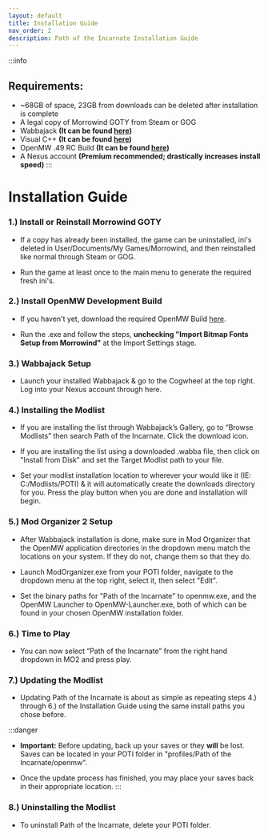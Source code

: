 ```yaml
---
layout: default
title: Installation Guide
nav_order: 2
description: Path of the Incarnate Installation Guide
---
```


:::info
## **Requirements:**
- ~68GB of space, 23GB from downloads can be deleted after installation is complete 
- A legal copy of Morrowind GOTY from Steam or GOG
- Wabbajack **(It can be found [here](https://github.com/wabbajack-tools/wabbajack/releases/latest/download/Wabbajack.exe))**
- Visual C++ **(It can be found [here](https://aka.ms/vs/17/release/vc_redist.x64.exe))**
- OpenMW .49 RC Build **(It can be found [here](https://github.com/OpenMW/openmw/releases/download/openmw-49-rc8/OpenMW-0.49.0-RC8-win64.exe))**
- A Nexus account **(Premium recommended; drastically increases install speed)**
:::

# **Installation Guide**

### 1.) Install or Reinstall Morrowind GOTY

- If a copy has already been installed, the game can be uninstalled, ini's deleted in User/Documents/My Games/Morrowind, and then reinstalled like normal through Steam or GOG.

- Run the game at least once to the main menu to generate the required fresh ini's.

### 2.) Install OpenMW Development Build 

- If you haven't yet, download the required OpenMW Build [here](https://github.com/OpenMW/openmw/releases/download/openmw-49-rc7/OpenMW-0.49.0-RC7-win64.exe).

- Run the .exe and follow the steps, **unchecking "Import Bitmap Fonts Setup from Morrowind"** at the Import Settings stage. 

### 3.) Wabbajack Setup

- Launch your installed Wabbajack & go to the Cogwheel at the top right. Log into your Nexus account through here.

### 4.) Installing the Modlist

- If you are installing the list through Wabbajack’s Gallery, go to “Browse Modlists” then search Path of the Incarnate. Click the download icon.

- If you are installing the list using a downloaded .wabba file, then click on "Install from Disk" and set the Target Modlist path to your file.

- Set your modlist installation location to wherever your would like it (IE: C:/Modlists/POTI) & it will automatically create the downloads directory for you. Press the play button when you are done and installation will begin.

### 5.) Mod Organizer 2 Setup 

- After Wabbajack installation is done, make sure in Mod Organizer that the OpenMW application directories in the dropdown menu match the locations on your system. If they do not, change them so that they do.

- Launch ModOrganizer.exe from your POTI folder, navigate to the dropdown menu at the top right, select it, then select "Edit".

- Set the binary paths for "Path of the Incarnate" to openmw.exe, and the OpenMW Launcher to OpenMW-Launcher.exe, both of which can be found in your chosen OpenMW installation folder. 

### 6.) Time to Play

- You can now select “Path of the Incarnate” from the right hand dropdown in MO2 and press play.

### 7.) Updating the Modlist

- Updating Path of the Incarnate is about as simple as repeating steps 4.) through 6.) of the Installation Guide using the same install paths you chose before.

:::danger
- **Important:** Before updating, back up your saves or they **will** be lost. Saves can be located in your POTI folder in "profiles/Path of the Incarnate/openmw".

- Once the update process has finished, you may place your saves back in their appropriate location.
:::

### 8.) Uninstalling the Modlist

- To uninstall Path of the Incarnate, delete your POTI folder.


